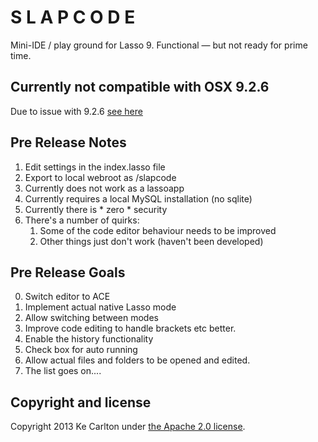 S L A P C O D E
===============
Mini-IDE / play ground for Lasso 9.
Functional — but not ready for prime time.

Currently not compatible with OSX 9.2.6
---------------------------------------
Due to issue with 9.2.6 [see here](http://www.lassosoft.com/RhinoTrac?id=7647)

Pre Release Notes
-----------------
1. Edit settings in the index.lasso file
2. Export to local webroot as /slapcode
3. Currently does not work as a lassoapp
4. Currently requires a local MySQL installation (no sqlite)
5. Currently there is * zero * security 
6. There's a number of quirks:
	1. Some of the code editor behaviour needs to be improved 
	2. Other things just don't work (haven't been developed)

Pre Release Goals
-----------------
0. Switch editor to ACE
1. Implement actual native Lasso mode
2. Allow switching between modes
3. Improve code editing to handle brackets etc better.
4. Enable the history functionality
5. Check box for auto running
6. Allow actual files and folders to be opened and edited.
7. The list goes on....

## Copyright and license

Copyright 2013 Ke Carlton under [the Apache 2.0 license](LICENSE).

